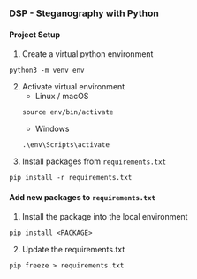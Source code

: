 ### DSP - Steganography with Python

#### Project Setup

1. Create a virtual python environment
````
python3 -m venv env
````
2. Activate virtual environment
    - Linux / macOS
    ````
    source env/bin/activate
    ````
    - Windows
    ```
    .\env\Scripts\activate
    ```
3. Install packages from `requirements.txt`
````
pip install -r requirements.txt
````

#### Add new packages to `requirements.txt`
1. Install the package into the local environment
```
pip install <PACKAGE>
```
2. Update the requirements.txt
```
pip freeze > requirements.txt
```
